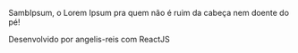 SambIpsum, o Lorem Ipsum pra quem não é ruim da cabeça nem doente do pé!

Desenvolvido por angelis-reis com ReactJS
